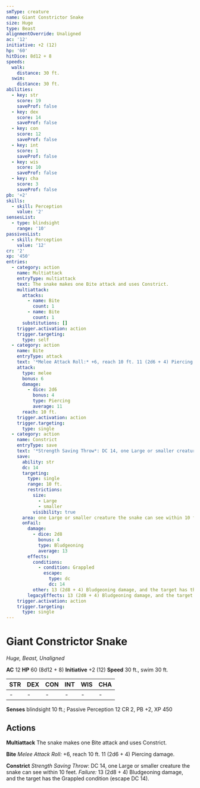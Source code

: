 ```yaml
---
smType: creature
name: Giant Constrictor Snake
size: Huge
type: Beast
alignmentOverride: Unaligned
ac: '12'
initiative: +2 (12)
hp: '60'
hitDice: 8d12 + 8
speeds:
  walk:
    distance: 30 ft.
  swim:
    distance: 30 ft.
abilities:
  - key: str
    score: 19
    saveProf: false
  - key: dex
    score: 14
    saveProf: false
  - key: con
    score: 12
    saveProf: false
  - key: int
    score: 1
    saveProf: false
  - key: wis
    score: 10
    saveProf: false
  - key: cha
    score: 3
    saveProf: false
pb: '+2'
skills:
  - skill: Perception
    value: '2'
sensesList:
  - type: blindsight
    range: '10'
passivesList:
  - skill: Perception
    value: '12'
cr: '2'
xp: '450'
entries:
  - category: action
    name: Multiattack
    entryType: multiattack
    text: The snake makes one Bite attack and uses Constrict.
    multiattack:
      attacks:
        - name: Bite
          count: 1
        - name: Bite
          count: 1
      substitutions: []
    trigger.activation: action
    trigger.targeting:
      type: self
  - category: action
    name: Bite
    entryType: attack
    text: '*Melee Attack Roll:* +6, reach 10 ft. 11 (2d6 + 4) Piercing damage.'
    attack:
      type: melee
      bonus: 6
      damage:
        - dice: 2d6
          bonus: 4
          type: Piercing
          average: 11
      reach: 10 ft.
    trigger.activation: action
    trigger.targeting:
      type: single
  - category: action
    name: Constrict
    entryType: save
    text: '*Strength Saving Throw*: DC 14, one Large or smaller creature the snake can see within 10 feet. *Failure:*  13 (2d8 + 4) Bludgeoning damage, and the target has the Grappled condition (escape DC 14).'
    save:
      ability: str
      dc: 14
      targeting:
        type: single
        range: 10 ft.
        restrictions:
          size:
            - Large
            - smaller
          visibility: true
      area: one Large or smaller creature the snake can see within 10 feet
      onFail:
        damage:
          - dice: 2d8
            bonus: 4
            type: Bludgeoning
            average: 13
        effects:
          conditions:
            - condition: Grappled
              escape:
                type: dc
                dc: 14
          other: 13 (2d8 + 4) Bludgeoning damage, and the target has the Grappled condition (escape DC 14).
        legacyEffects: 13 (2d8 + 4) Bludgeoning damage, and the target has the Grappled condition (escape DC 14).
    trigger.activation: action
    trigger.targeting:
      type: single
---
```


# Giant Constrictor Snake
*Huge, Beast, Unaligned*

**AC** 12
**HP** 60 (8d12 + 8)
**Initiative** +2 (12)
**Speed** 30 ft., swim 30 ft.

| STR | DEX | CON | INT | WIS | CHA |
| --- | --- | --- | --- | --- | --- |
| - | - | - | - | - | - |

**Senses** blindsight 10 ft.; Passive Perception 12
CR 2, PB +2, XP 450

## Actions

**Multiattack**
The snake makes one Bite attack and uses Constrict.

**Bite**
*Melee Attack Roll:* +6, reach 10 ft. 11 (2d6 + 4) Piercing damage.

**Constrict**
*Strength Saving Throw*: DC 14, one Large or smaller creature the snake can see within 10 feet. *Failure:*  13 (2d8 + 4) Bludgeoning damage, and the target has the Grappled condition (escape DC 14).
